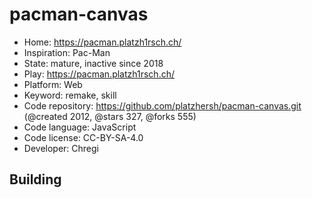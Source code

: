 # pacman-canvas

- Home: https://pacman.platzh1rsch.ch/
- Inspiration: Pac-Man
- State: mature, inactive since 2018
- Play: https://pacman.platzh1rsch.ch/
- Platform: Web
- Keyword: remake, skill
- Code repository: https://github.com/platzhersh/pacman-canvas.git (@created 2012, @stars 327, @forks 555)
- Code language: JavaScript
- Code license: CC-BY-SA-4.0
- Developer: Chregi

## Building
